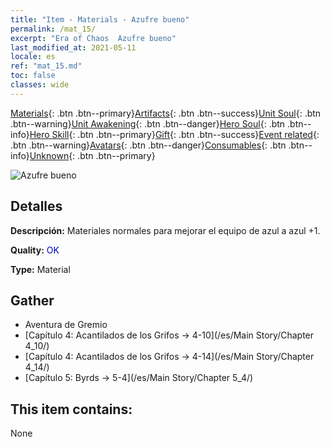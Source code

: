 ```yaml
---
title: "Item - Materials - Azufre bueno"
permalink: /mat_15/
excerpt: "Era of Chaos  Azufre bueno"
last_modified_at: 2021-05-11
locale: es
ref: "mat_15.md"
toc: false
classes: wide
---
```

 [Materials](/ItemsES/){: .btn .btn--primary}[Artifacts](/ItemsES/Artifacts/){: .btn .btn--success}[Unit Soul](/ItemsES/UnitSoul/){: .btn .btn--warning}[Unit Awakening](/ItemsES/UnitAwakening/){: .btn .btn--danger}[Hero Soul](/ItemsES/HeroSoul/){: .btn .btn--info}[Hero Skill](/ItemsES/HeroSkill/){: .btn .btn--primary}[Gift](/ItemsES/Gift/){: .btn .btn--success}[Event related](/ItemsES/Events/){: .btn .btn--warning}[Avatars](/ItemsES/Avatars/){: .btn .btn--danger}[Consumables](/ItemsES/Consumables/){: .btn .btn--info}[Unknown](/ItemsES/Unknown/){: .btn .btn--primary}

 ![Azufre bueno](/images/t/i_cailiao_liuhuang1.png)

## Detalles
 **Descripción:** Materiales normales para mejorar el equipo de azul a azul +1.

 **Quality:** <span style="color: #0000CD">OK</span>

 **Type:** Material

## Gather

*    Aventura de Gremio 
*    [Capítulo 4: Acantilados de los Grifos -> 4-10](/es/Main Story/Chapter 4_10/) 
*    [Capítulo 4: Acantilados de los Grifos -> 4-14](/es/Main Story/Chapter 4_14/) 
*    [Capítulo 5: Byrds -> 5-4](/es/Main Story/Chapter 5_4/) 

## This item contains:

  None

